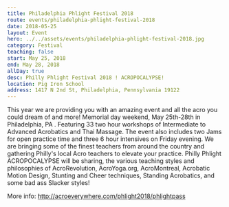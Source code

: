 ```yaml
---
title: Philadelphia Phlight Festival 2018
route: events/philadelphia-phlight-festival-2018
date: 2018-05-25
layout: Event
hero: ../../assets/events/philadelphia-phlight-festival-2018.jpg
category: Festival
teaching: false
start: May 25, 2018
end: May 28, 2018
allDay: true
desc: Philly Phlight Festival 2018 ! ACROPOCALYPSE! 
location: Pig Iron School
address: 1417 N 2nd St, Philadelphia, Pennsylvania 19122
---
```


This year we are providing you with an amazing event and all the acro you could dream of and more! Memorial day weekend, May 25th-28th in Philadelphia, PA . Featuring 33 two hour workshops of Intermediate to Advanced Acrobatics and Thai Massage. The event also includes two Jams for open practice time and three 6 hour intensives on Friday evening. We are bringing some of the finest teachers from around the country and gathering Philly's local Acro teachers to elevate your practice. Philly Phlight ACROPOCALYPSE will be sharing, the various teaching styles and philosophies of AcroRevolution, AcroYoga.org, AcroMontreal, Acrobatic Motion Design, Stunting and Cheer techniques, Standing Acrobatics, and some bad ass Slacker styles!

More info:
http://acroeverywhere.com/phlight2018/phlightpass

